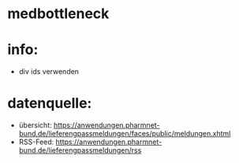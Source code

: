 # medbottleneck

# info:
- div ids verwenden

# datenquelle:
- übersicht: https://anwendungen.pharmnet-bund.de/lieferengpassmeldungen/faces/public/meldungen.xhtml
- RSS-Feed: https://anwendungen.pharmnet-bund.de/lieferengpassmeldungen/rss
